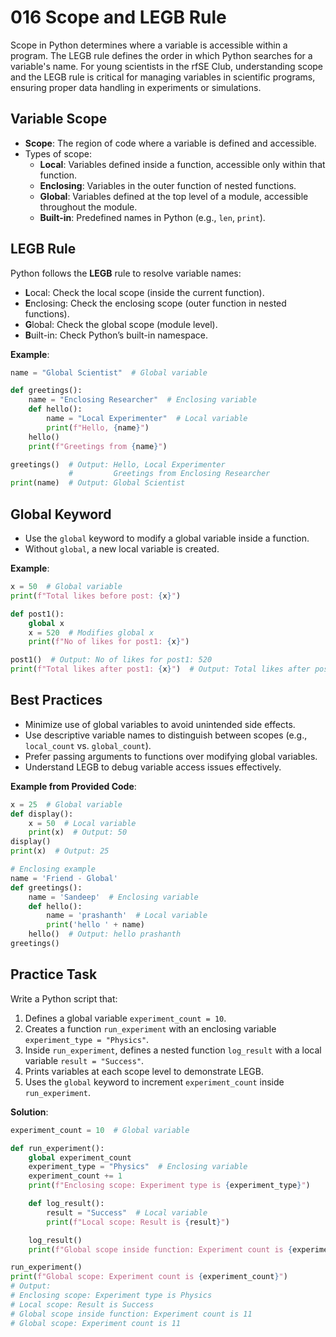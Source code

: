 # 016 Scope and LEGB Rule

Scope in Python determines where a variable is accessible within a program. The LEGB rule defines the order in which Python searches for a variable's name. For young scientists in the rfSE Club, understanding scope and the LEGB rule is critical for managing variables in scientific programs, ensuring proper data handling in experiments or simulations.

## Variable Scope

- **Scope**: The region of code where a variable is defined and accessible.
- Types of scope:
  - **Local**: Variables defined inside a function, accessible only within that function.
  - **Enclosing**: Variables in the outer function of nested functions.
  - **Global**: Variables defined at the top level of a module, accessible throughout the module.
  - **Built-in**: Predefined names in Python (e.g., `len`, `print`).

## LEGB Rule

Python follows the **LEGB** rule to resolve variable names:

- **L**ocal: Check the local scope (inside the current function).
- **E**nclosing: Check the enclosing scope (outer function in nested functions).
- **G**lobal: Check the global scope (module level).
- **B**uilt-in: Check Python’s built-in namespace.

**Example**:

```python
name = "Global Scientist"  # Global variable

def greetings():
    name = "Enclosing Researcher"  # Enclosing variable
    def hello():
        name = "Local Experimenter"  # Local variable
        print(f"Hello, {name}")
    hello()
    print(f"Greetings from {name}")

greetings()  # Output: Hello, Local Experimenter
             #         Greetings from Enclosing Researcher
print(name)  # Output: Global Scientist
```

## Global Keyword

- Use the `global` keyword to modify a global variable inside a function.
- Without `global`, a new local variable is created.

**Example**:

```python
x = 50  # Global variable
print(f"Total likes before post: {x}")

def post1():
    global x
    x = 520  # Modifies global x
    print(f"No of likes for post1: {x}")

post1()  # Output: No of likes for post1: 520
print(f"Total likes after post1: {x}")  # Output: Total likes after post1: 520
```

## Best Practices

- Minimize use of global variables to avoid unintended side effects.
- Use descriptive variable names to distinguish between scopes (e.g., `local_count` vs. `global_count`).
- Prefer passing arguments to functions over modifying global variables.
- Understand LEGB to debug variable access issues effectively.

**Example from Provided Code**:

```python
x = 25  # Global variable
def display():
    x = 50  # Local variable
    print(x)  # Output: 50
display()
print(x)  # Output: 25

# Enclosing example
name = 'Friend - Global'
def greetings():
    name = 'Sandeep'  # Enclosing variable
    def hello():
        name = 'prashanth'  # Local variable
        print('hello ' + name)
    hello()  # Output: hello prashanth
greetings()
```

## Practice Task

Write a Python script that:

1. Defines a global variable `experiment_count = 10`.
2. Creates a function `run_experiment` with an enclosing variable `experiment_type = "Physics"`.
3. Inside `run_experiment`, defines a nested function `log_result` with a local variable `result = "Success"`.
4. Prints variables at each scope level to demonstrate LEGB.
5. Uses the `global` keyword to increment `experiment_count` inside `run_experiment`.

**Solution**:

```python
experiment_count = 10  # Global variable

def run_experiment():
    global experiment_count
    experiment_type = "Physics"  # Enclosing variable
    experiment_count += 1
    print(f"Enclosing scope: Experiment type is {experiment_type}")

    def log_result():
        result = "Success"  # Local variable
        print(f"Local scope: Result is {result}")

    log_result()
    print(f"Global scope inside function: Experiment count is {experiment_count}")

run_experiment()
print(f"Global scope: Experiment count is {experiment_count}")
# Output:
# Enclosing scope: Experiment type is Physics
# Local scope: Result is Success
# Global scope inside function: Experiment count is 11
# Global scope: Experiment count is 11
```
